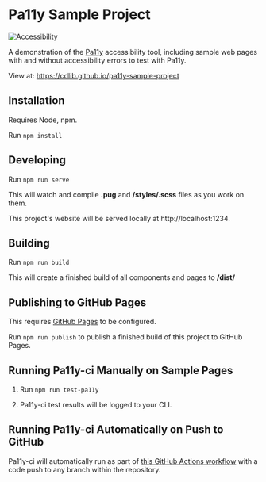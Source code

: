 # Pa11y Sample Project

[![Accessibility](https://github.com/cdlib/pa11y-sample-project/actions/workflows/accessibility.yml/badge.svg)](https://github.com/cdlib/pa11y-sample-project/actions/workflows/accessibility.yml)

A demonstration of the [Pa11y](https://github.com/pa11y/pa11y) accessibility tool, including sample web pages with and without accessibility errors to test with Pa11y.

View at: https://cdlib.github.io/pa11y-sample-project

## Installation

Requires Node, npm.

Run `npm install`

## Developing

Run `npm run serve`

This will watch and compile **.pug** and **/styles/.scss** files as you work on them.

This project's website will be served locally at http://localhost:1234.

## Building

Run `npm run build`

This will create a finished build of all components and pages to **/dist/**

## Publishing to GitHub Pages

This requires [GitHub Pages](https://pages.github.com) to be configured.

Run `npm run publish` to publish a finished build of this project to GitHub Pages.

## Running Pa11y-ci Manually on Sample Pages

1. Run `npm run test-pa11y`

2. Pa11y-ci test results will be logged to your CLI.

## Running Pa11y-ci Automatically on Push to GitHub

Pa11y-ci will automatically run as part of [this GitHub Actions workflow](https://github.com/cdlib/pa11y-sample-project/blob/main/.github/workflows/accessibility.yml) with a code push to any branch within the repository.
